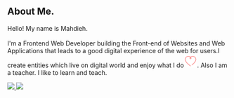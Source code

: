 ## About Me.

<p style=" " >Hello! My name is Mahdieh. 
<br /><br /> I'm a Frontend Web Developer building the Front-end of Websites and Web Applications that leads to a good digital
experience of the web for users.I create entities which live on
digital world and enjoy what I do<img width=30 src="https://github.com/m-honarzade/m-honarzade/blob/main/images/icons8-heart-64.png?raw=true"/>. Also I am a teacher. I like to learn and teach.</p>

<a  title="Download Resume" href='https://github.com/m-honarzade/m-honarzade/blob/main/resume/MahdiehHonarzadehResume-v2.pdf' target="_blank" rel="noreferrer" >
<img src="https://custom-icon-badges.demolab.com/badge/-Download CV-01796f?style=for-the-badge&logo=download&logoColor=white"/>
</a> 
<a  title="Download Resume" href='https://mahdieh-portfolio.netlify.app/portfolio' target="_blank" rel="noreferrer" ><img src="https://custom-icon-badges.demolab.com/badge/-My Portfolio-2d2e2d?style=for-the-badge&logo=heart&logoColor=DB7093"/>
</a>



